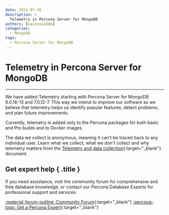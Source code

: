 ```yaml
---
date: 2024-07-30
description: >
  Telemetry in Percona Server for MongoDB 
authors: [nastena1606]
categories:
  - MongoDB
tags:
  - Percona Server for MongoDB
---
```


# Telemetry in Percona Server for MongoDB
---
<!-- more -->

We have added Telemetry starting with Percona Server for MongoDB 6.0.16-13 and  7.0.12-7. This way we intend to improve our software as we believe that telemetry helps us identify popular features, detect problems, and plan future improvements.

Currently, telemetry is added only to the Percona packages for both basic and Pro builds and to Docker images.

The data we collect is anonymous, meaning it can’t be traced back to any individual user. Learn what we collect, what we don't collect and why telemetry matters from the [Telemetry and data collection](https://docs.percona.com/percona-server-for-mongodb/latest/telemetry.html){:target="_blank"} document.



<div data-banner markdown>

## Get expert help { .title }

If you need assistance, visit the community forum for comprehensive and free database knowledge, or contact our Percona Database Experts for professional support and services.

<div class="actions" markdown>

[:material-forum-outline: Community Forum](https://forums.percona.com/){:target="_blank"} [:percona-logo: Get a Percona Expert](https://www.percona.com/about/contact){:target="_blank"}
</div></div>